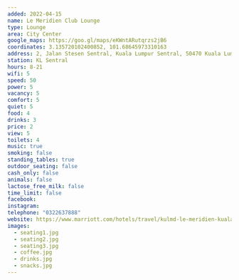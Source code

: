 ```yaml
---
added: 2022-04-15
name: Le Meridien Club Lounge
type: Lounge
area: City Center
google_maps: https://goo.gl/maps/eKWntARutqrzs2jB6
coordinates: 3.135720102400852, 101.68645973310163
address: 2, Jalan Stesen Sentral, Kuala Lumpur Sentral, 50470 Kuala Lumpur, Wilayah Persekutuan Kuala Lumpur
station: KL Sentral
hours: 8-21
wifi: 5
speed: 50
power: 5
vacancy: 5
comfort: 5
quiet: 5
food: 4
drinks: 3
price: 2
view: 5
toilets: 4
music: true
smoking: false
standing_tables: true
outdoor_seating: false
cash_only: false
animals: false
lactose_free_milk: false
time_limit: false
facebook: 
instagram: 
telephone: "0322637888"
website: https://www.marriott.com/hotels/travel/kulmd-le-meridien-kuala-lumpur/
images:
  - seating1.jpg
  - seating2.jpg
  - seating3.jpg
  - coffee.jpg
  - drinks.jpg
  - snacks.jpg
---
```

